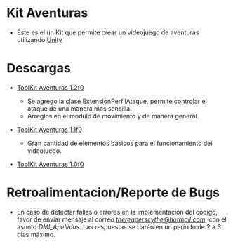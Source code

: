 # Kit Aventuras

- Este es el un  Kit que permite crear un videojuego de aventuras utilizando [Unity](https://unity.com/es)

# Descargas

- [ToolKit Aventuras 1.2f0](https://raw.githubusercontent.com/TheReaperScythe/Kit_Aventuras/main/Versiones/ToolKit_Aventuras_1_2f0.unitypackage)

  * Se agrego la clase ExtensionPerfilAtaque, permite controlar el ataque de una manera mas sencilla.
  * Arreglos en el modulo de movimiento y de manera general.
  
- [ToolKit Aventuras 1.1f0](https://raw.githubusercontent.com/TheReaperScythe/Kit_Aventuras/main/Versiones/ToolKit_Aventuras_1_1f0.unitypackage)

  * Gran cantidad de elementos basicos para el funcionamiento del videojuego.

- [ToolKit Aventuras 1.0f0](https://raw.githubusercontent.com/TheReaperScythe/Kit_Aventuras/main/Versiones/ToolKit_Aventuras_1_0f0.unitypackage)

# Retroalimentacion/Reporte de Bugs

- En caso de detectar fallas o errores en la implementación del código, favor de enviar mensaje al correo *thereaperscythe@hotmail.com*, con el asunto *DMI_Apellidos*. Las respuestas se darán en un periodo de 2 a 3 días máximo.
